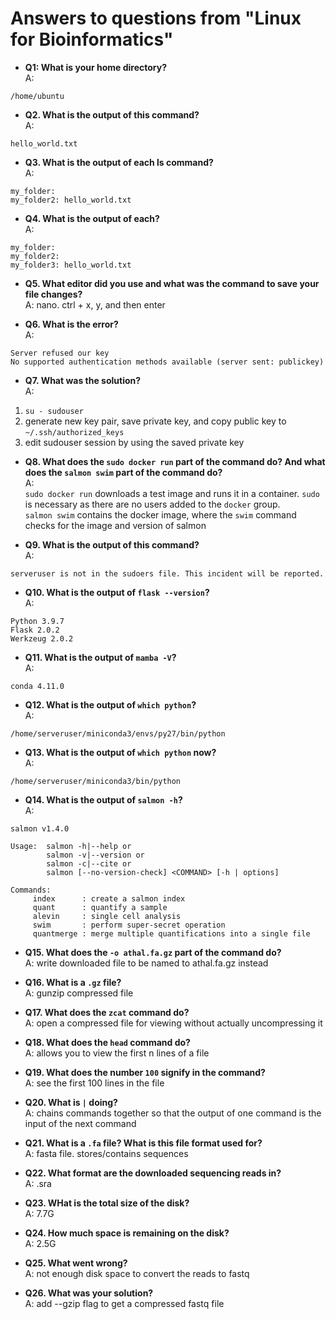 # Answers to questions from "Linux for Bioinformatics"

- **Q1: What is your home directory?**<br/>
A: 
```
/home/ubuntu
```

- **Q2. What is the output of this command?**<br/>
A: 
```
hello_world.txt
```

- **Q3. What is the output of each ls command?**<br/>
A:<br/>
```
my_folder:
my_folder2: hello_world.txt
```

- **Q4. What is the output of each?**<br/>
A:<br/>
```
my_folder:
my_folder2:
my_folder3: hello_world.txt
```

- **Q5. What editor did you use and what was the command to save your file changes?**<br/>
A: nano. ctrl + x, y, and then enter

- **Q6. What is the error?**<br/>
A:<br/>
```
Server refused our key
No supported authentication methods available (server sent: publickey)
```

- **Q7. What was the solution?**<br/>
A:<br/>
1. `su - sudouser`<br/>
2. generate new key pair, save private key, and copy public key to `~/.ssh/authorized_keys`<br/>
3. edit sudouser session by using the saved private key 

- **Q8. What does the `sudo docker run` part of the command do? And what does the `salmon swim` part of the command do?**<br/>
A:<br/>
`sudo docker run` downloads a test image and runs it in a container. `sudo` is necessary as there are no users added to the `docker` group.<br/>
`salmon swim` contains the docker image, where the `swim` command checks for the image and version of salmon

- **Q9. What is the output of this command?**<br/>
A: 
```
serveruser is not in the sudoers file. This incident will be reported.
```

- **Q10. What is the output of `flask --version`?**<br/>
A:<br/>
```
Python 3.9.7
Flask 2.0.2
Werkzeug 2.0.2
```

- **Q11. What is the output of `mamba -V`?**<br/>
A: 
```
conda 4.11.0
```

- **Q12. What is the output of `which python`?**<br/>
A: 
```
/home/serveruser/miniconda3/envs/py27/bin/python
```

- **Q13. What is the output of `which python` now?**<br/>
A: 
```
/home/serveruser/miniconda3/bin/python
```

- **Q14. What is the output of `salmon -h`?**<br/>
A:<br/>
```
salmon v1.4.0

Usage:  salmon -h|--help or
        salmon -v|--version or
        salmon -c|--cite or
        salmon [--no-version-check] <COMMAND> [-h | options]

Commands:
     index      : create a salmon index
     quant      : quantify a sample
     alevin     : single cell analysis
     swim       : perform super-secret operation
     quantmerge : merge multiple quantifications into a single file
```

- **Q15. What does the `-o athal.fa.gz` part of the command do?**<br/>
A: write downloaded file to be named to athal.fa.gz instead

- **Q16. What is a `.gz` file?**<br/>
A: gunzip compressed file

- **Q17. What does the `zcat` command do?**<br/>
A: open a compressed file for viewing without actually uncompressing it

- **Q18. What does the `head` command do?**<br/>
A: allows you to view the first n lines of a file

- **Q19. What does the number `100` signify in the command?**<br/>
A: see the first 100 lines in the file

- **Q20. What is `|` doing?**<br/>
A: chains commands together so that the output of one command is the input of the next command

- **Q21. What is a `.fa` file? What is this file format used for?**<br/>
A: fasta file. stores/contains sequences

- **Q22. What format are the downloaded sequencing reads in?**<br/>
A: .sra

- **Q23. WHat is the total size of the disk?**<br/>
A: 7.7G

- **Q24. How much space is remaining on the disk?**<br/>
A: 2.5G

- **Q25. What went wrong?**<br/>
A: not enough disk space to convert the reads to fastq

- **Q26. What was your solution?**<br/>
A: add --gzip flag to get a compressed fastq file 
